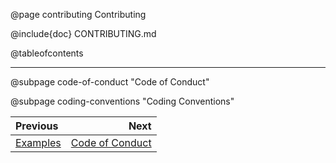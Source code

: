 @page contributing Contributing

@include{doc} CONTRIBUTING.md

@tableofcontents

---

@subpage code-of-conduct "Code of Conduct"

@subpage coding-conventions "Coding Conventions"


<div class="section_buttons">

| Previous              |                                Next |
|:----------------------|------------------------------------:|
| [Examples](#examples) | [Code of Conduct](#code-of-conduct) |

</div>

